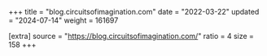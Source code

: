 +++
title = "blog.circuitsofimagination.com"
date = "2022-03-22"
updated = "2024-07-14"
weight = 161697

[extra]
source = "https://blog.circuitsofimagination.com/"
ratio = 4
size = 158
+++
